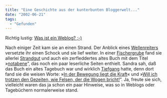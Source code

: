 ```yaml
---
title: "Eine Geschichte aus der kunterbunten Bloggerwelt..."
date: "2002-06-21"
tags:
  - "Gefunden"
---
```


Richtig lustig: [Was ist ein Weblog? ;-)](http://www.hirngespinste.de/archives/archive-062002.html)

Nach einiger Zeit kam sie an einen Strand. Der Anblick eines [Wellenreiters](http://www.schockwellenreiter.de/) versetzte ihr einen Schock und sie lief weiter. In einer [Fischergrube](http://www.fischergrube.de/) fand sie allerlei [Strandgut](http://www.ingis-strandgut.de/) und auch ein zerfleddertes altes Buch mit dem Titel »[notabene](http://www.monikabartosch.de/)”, das noch ein paar leserliche Seiten enthielt. Sandra sah, daß das Buch ein altes Tagebuch war und wirklich [Tiefgang](http://www.ethereal.de/tiefgang/) hatte, denn dort fand sie die weisen Worte: »[In der Bewegung liegt die Kraft](http://www.deliverance.de/)« und »[Will ich trotzen den Gezeiten, wie Felsen, der die Wogen bricht!](http://seelensturm.de/tagebuch.html)”. Ja, freute sie sich, vielleicht waren das ja schon ein paar Hinweise, was so in Weblogs oder Tagebüchern normalerweise stand.
